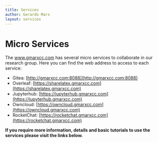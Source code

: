 ```yaml
---
title: Services
author: Gerardo Marx
layout: services
---
```

# Micro Services
The www.gmarxcc.com has several micro services to collaborate in our research group. Here you can
find the web address to access to each service:

* Gitea: [http://gmarxcc.com:8088](http://gmarxcc.com:8088)
* Overleaf: [https://sharelatex.gmarxcc.com](https://sharelatex.gmarxcc.com)
* Jupyterhub: [https://jupyterhub.gmarxcc.com](https://jupyterhub.gmarxcc.com)
* Owncloud: [https://owncloud.gmarxcc.com](https://owncloud.gmarxcc.com)
* RocketChat: [https://rocketchat.gmarxcc.com](https://rocketchat.gmarxcc.com)

**If you require more information, details and basic tutorials to use the services please visit the links below.**
